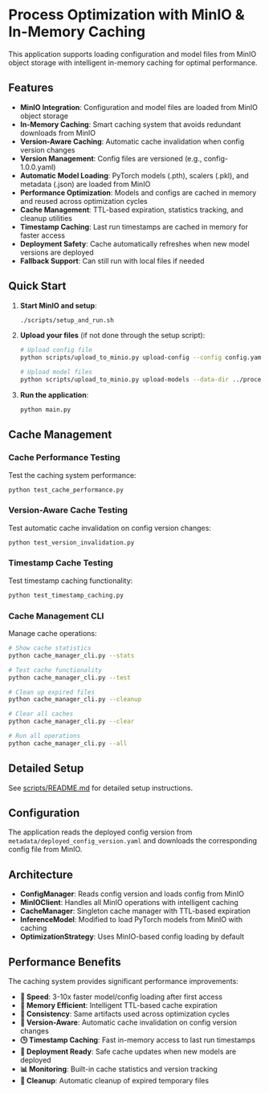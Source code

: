 # Process Optimization with MinIO & In-Memory Caching

This application supports loading configuration and model files from MinIO object storage with intelligent in-memory caching for optimal performance.

## Features

- **MinIO Integration**: Configuration and model files are loaded from MinIO object storage
- **In-Memory Caching**: Smart caching system that avoids redundant downloads from MinIO
- **Version-Aware Caching**: Automatic cache invalidation when config version changes
- **Version Management**: Config files are versioned (e.g., config-1.0.0.yaml)
- **Automatic Model Loading**: PyTorch models (.pth), scalers (.pkl), and metadata (.json) are loaded from MinIO
- **Performance Optimization**: Models and configs are cached in memory and reused across optimization cycles
- **Cache Management**: TTL-based expiration, statistics tracking, and cleanup utilities
- **Timestamp Caching**: Last run timestamps are cached in memory for faster access
- **Deployment Safety**: Cache automatically refreshes when new model versions are deployed
- **Fallback Support**: Can still run with local files if needed

## Quick Start

1. **Start MinIO and setup**:
   ```bash
   ./scripts/setup_and_run.sh
   ```

2. **Upload your files** (if not done through the setup script):
   ```bash
   # Upload config file
   python scripts/upload_to_minio.py upload-config --config config.yaml --version 1.0.0
   
   # Upload model files  
   python scripts/upload_to_minio.py upload-models --data-dir ../process-optimization/data
   ```

3. **Run the application**:
   ```bash
   python main.py
   ```

## Cache Management

### Cache Performance Testing
Test the caching system performance:
```bash
python test_cache_performance.py
```

### Version-Aware Cache Testing
Test automatic cache invalidation on config version changes:
```bash
python test_version_invalidation.py
```

### Timestamp Cache Testing
Test timestamp caching functionality:
```bash
python test_timestamp_caching.py
```

### Cache Management CLI
Manage cache operations:
```bash
# Show cache statistics
python cache_manager_cli.py --stats

# Test cache functionality
python cache_manager_cli.py --test

# Clean up expired files
python cache_manager_cli.py --cleanup

# Clear all caches
python cache_manager_cli.py --clear

# Run all operations
python cache_manager_cli.py --all
```

## Detailed Setup

See [scripts/README.md](scripts/README.md) for detailed setup instructions.

## Configuration

The application reads the deployed config version from `metadata/deployed_config_version.yaml` and downloads the corresponding config file from MinIO.

## Architecture

- **ConfigManager**: Reads config version and loads config from MinIO
- **MinIOClient**: Handles all MinIO operations with intelligent caching
- **CacheManager**: Singleton cache manager with TTL-based expiration
- **InferenceModel**: Modified to load PyTorch models from MinIO with caching
- **OptimizationStrategy**: Uses MinIO-based config loading by default

## Performance Benefits

The caching system provides significant performance improvements:

- **🚀 Speed**: 3-10x faster model/config loading after first access
- **💾 Memory Efficient**: Intelligent TTL-based cache expiration
- **🔄 Consistency**: Same artifacts used across optimization cycles
- **🔄 Version-Aware**: Automatic cache invalidation on config version changes
- **🕒 Timestamp Caching**: Fast in-memory access to last run timestamps
- **🚀 Deployment Ready**: Safe cache updates when new models are deployed
- **📊 Monitoring**: Built-in cache statistics and version tracking
- **🧹 Cleanup**: Automatic cleanup of expired temporary files